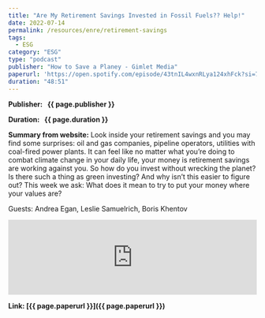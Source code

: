 ```yaml
---
title: "Are My Retirement Savings Invested in Fossil Fuels?? Help!"
date: 2022-07-14
permalink: /resources/enre/retirement-savings
tags:
  - ESG
category: "ESG"
type: "podcast"
publisher: "How to Save a Planey - Gimlet Media"
paperurl: 'https://open.spotify.com/episode/43tnIL4wxnRLya124xhFck?si=74f1108417544763'
duration: "48:51"
---
```


<!-- Google tag (gtag.js) -->
<script async src="https://www.googletagmanager.com/gtag/js?id=G-Q95WSVMDNZ"></script>
<script>
  window.dataLayer = window.dataLayer || [];
  function gtag(){dataLayer.push(arguments);}
  gtag('js', new Date());

  gtag('config', 'G-Q95WSVMDNZ');
</script>

**<span class="bold-podcast">Publisher: </span>&nbsp;<span class="text-podcast"> {{ page.publisher }}</span>**

**<span class="bold-podcast">Duration: </span>&nbsp;<span class="text-podcast"> {{ page.duration }}</span>**

**<span class="bold-podcast">Summary from website:</span>**
Look inside your retirement savings and you may find some surprises: oil and gas companies, pipeline operators, utilities with coal-fired power plants. It can feel like no matter what you’re doing to combat climate change in your daily life, your money is retirement savings are working against you. So how do you invest without wrecking the planet? Is there such a thing as green investing? And why isn’t this easier to figure out? This week we ask: What does it mean to try to put your money where your values are?

Guests: Andrea Egan, Leslie Samuelrich, Boris Khentov

<iframe scrolling="no" frameborder="0" width="100%" height="152" allowtransparency="true" allow="encrypted-media" src="https://open.spotify.com/embed/episode/43tnIL4wxnRLya124xhFck?utm_source=generator"></iframe>


**<span class="small-podcast">Link:</span>&nbsp;<span class="links-podcast">[{{ page.paperurl }}]({{ page.paperurl }})</span>**